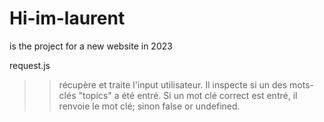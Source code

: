 # Hi-im-laurent
is the project for a new website in 2023

request.js 
>> récupère et traite l'input utilisateur. Il inspecte si un des mots-clés "topics" a été entré. 
>> Si un mot clé correct est entré, il renvoie le mot clé; sinon false or undefined.
